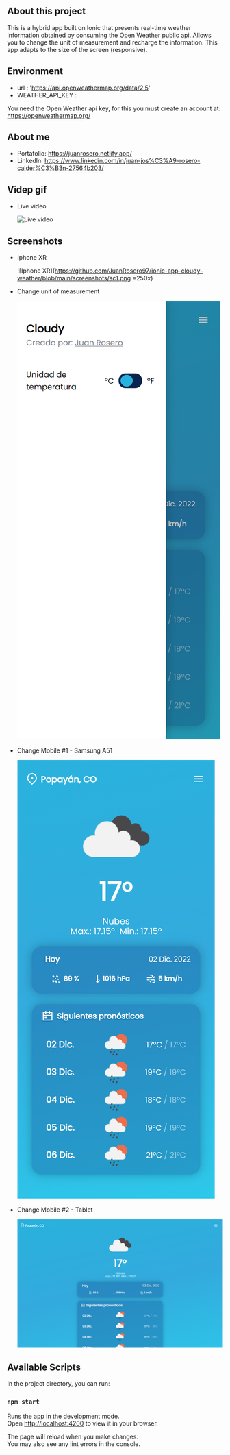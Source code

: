 ## About this project

This is a hybrid app built on Ionic that presents real-time weather information obtained by consuming the Open Weather public api. Allows you to change the unit of measurement and recharge the information. This app adapts to the size of the screen (responsive).

## Environment

- url : 'https://api.openweathermap.org/data/2.5'
- WEATHER_API_KEY :

You need the Open Weather api key, for this you must create an account at: https://openweathermap.org/

## About me

- Portafolio: https://juanrosero.netlify.app/
- LinkedIn: https://www.linkedin.com/in/juan-jos%C3%A9-rosero-calder%C3%B3n-27564b203/

## Videp gif

- Live video

  ![Live video](https://github.com/JuanRosero97/ionic-app-cloudy-weather/blob/main/screenshots/video.gif)

## Screenshots

- Iphone XR

  ![Iphone XR](https://github.com/JuanRosero97/ionic-app-cloudy-weather/blob/main/screenshots/sc1.png =250x)

- Change unit of measurement

  ![Change unit of measurement](https://github.com/JuanRosero97/ionic-app-cloudy-weather/blob/main/screenshots/sc2.png)

- Change Mobile #1 - Samsung A51

  ![Change Mobile #1](https://github.com/JuanRosero97/ionic-app-cloudy-weather/blob/main/screenshots/sc3.png)

- Change Mobile #2 - Tablet

  ![Change Mobile #2](https://github.com/JuanRosero97/ionic-app-cloudy-weather/blob/main/screenshots/sc4.png)

## Available Scripts

In the project directory, you can run:

### `npm start`

Runs the app in the development mode.\
Open [http://localhost:4200](http://localhost:4200) to view it in your browser.

The page will reload when you make changes.\
You may also see any lint errors in the console.
